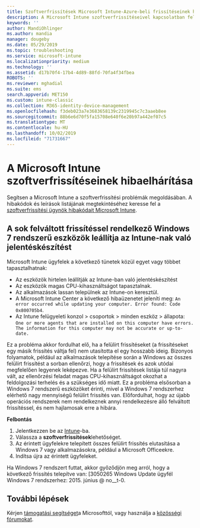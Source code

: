 ```yaml
---
title: Szoftverfrissítések Microsoft Intune-Azure-beli frissítéseinek hibáinak megoldása | Microsoft Docs
description: A Microsoft Intune szoftverfrissítéseivel kapcsolatban felmerülő problémák megoldása.
keywords: ''
author: MandiOhlinger
ms.author: mandia
manager: dougeby
ms.date: 05/29/2019
ms.topic: troubleshooting
ms.service: microsoft-intune
ms.localizationpriority: medium
ms.technology: ''
ms.assetid: d17b70f4-17b4-4d89-88fd-70fa4f34fbea
ROBOTS: ''
ms.reviewer: mghadial
ms.suite: ems
search.appverid: MET150
ms.custom: intune-classic
ms.collection: M365-identity-device-management
ms.openlocfilehash: f3deb023a7e3683658139c2319945c7c3aaeb8ee
ms.sourcegitcommit: 88b6e6d70f5fa15708e640f6e20b97a442ef07c5
ms.translationtype: MT
ms.contentlocale: hu-HU
ms.lasthandoff: 10/02/2019
ms.locfileid: "71731667"
---
```

# <a name="troubleshoot-software-updates-in-microsoft-intune"></a>A Microsoft Intune szoftverfrissítéseinek hibaelhárítása

Segítsen a Microsoft Intune a szoftverfrissítési problémák megoldásában. A hibakódok és leírások listájának megtekintéséhez keresse fel a [szoftverfrissítési ügynök hibakódait Microsoft Intune](../protect/software-update-agent-error-codes.md).

## <a name="windows-7-devices-with-many-superseded-updates-stop-reporting-to-intune"></a>A sok felváltott frissítéssel rendelkező Windows 7 rendszerű eszközök leállítja az Intune-nak való jelentéskészítést

Microsoft Intune ügyfelek a következő tünetek közül egyet vagy többet tapasztalhatnak:

- Az eszközök hirtelen leállítják az Intune-ban való jelentéskészítést  
- Az eszközök magas CPU-kihasználtságot tapasztalnak.
- Az alkalmazások lassan települnek az Intune-on keresztül.
- A Microsoft Intune Center a következő hibaüzenetet jeleníti meg: `An error occurred while updating your computer. Error found: Code 0x800705b4`.
- Az Intune felügyeleti konzol > csoportok > minden eszköz > állapota: `One or more agents that are installed on this computer have errors. The information for this computer may not be accurate or up-to-date.`

Ez a probléma akkor fordulhat elő, ha a felülírt frissítéseket (a frissítéseket egy másik frissítés váltja fel) nem utasította el egy hosszabb ideig. Bizonyos folyamatok, például az alkalmazások telepítése során a Windows az összes felülírt frissítést a sorban ellenőrzi, hogy a frissítések és azok utódai megfelelően legyenek leképezve. Ha a felülírt frissítések listája túl nagyra vált, az ellenőrzési feladat magas CPU-kihasználtságot okozhat a feldolgozási terhelés és a szükséges idő miatt. Ez a probléma elsősorban a Windows 7 rendszerű eszközöket érinti, mivel a Windows 7 rendszerhez elérhető nagy mennyiségű felülírt frissítés van. Előfordulhat, hogy az újabb operációs rendszerek nem rendelkeznek annyi rendelkezésre álló felváltott frissítéssel, és nem hajlamosak erre a hibára.

**Felbontás**

1. Jelentkezzen be az [Intune](https://go.microsoft.com/fwlink/?linkid=2090973)-ba.
2. Válassza a **szoftverfrissítések**lehetőséget.
3. Az érintett ügyfelekre telepített összes felülírt frissítés elutasítása a Windows 7 vagy alkalmazásokra, például a Microsoft Officeekre.
4. Indítsa újra az érintett ügyfeleket.

Ha Windows 7 rendszert futtat, akkor győződjön meg arról, hogy a következő frissítés telepítve van: [3050265 Windows Update ügyfél Windows 7 rendszerhez: 2015. június @ no__t-0.

## <a name="next-steps"></a>További lépések

Kérjen [támogatási segítséget](get-support.md)a Microsofttól, vagy használja a [közösségi fórumokat](https://social.technet.microsoft.com/Forums/en-US/home?category=microsoftintune).